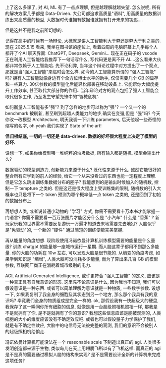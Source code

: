 
上了这么多课了, 对 AI, ML 有了一点点理解, 但是越理解就越失望. 怎么说呢, 所有的解决方案几乎都是 Data-Driven. 大公司都追求高质量"语料", 用高质量的数据训练出来高质量的模型, 大数据时代谁拥有数据谁就拥有打开未来的钥匙....

但是这并不是我之前所幻想的.

记得在高中的时候有一场辩论, 大概就是讲人工智能利大于弊还是弊大于利之类的. 现在 2025.5.15 看来, 我坐在图书馆的座位上, 看着四周的电脑屏幕上几乎每个人都开了个AI 聊天界面: ChatGPT, Deepseek, Gemini... 现在正在码子的 vscode 正在利用人工智能给我推荐下一句话写什么, 写代码更是离不开 AI....这么看来大伙都非常依赖于人工智能哈. 先不论利弊, 当年这个辩论过程中对方提出了一个观点, 那就是当"强人工智能"来临时会怎么样. 如今的人工智能算所谓的 "强人工智能" 吗? 拥有人工智能就像身边有个全方位博士水平的助手, 仅仅需要几个 GB 的显存和一些算力. 30亿参数的模型量化后能轻松部署在移动设备上. 它能帮你大幅度提升工作效率, 甚至取代大部分你的作用.. 当年辩论对方的观点包括了强人工智能会取代很多工作, 乃至发生守望先锋中的"智械危机". 

如何衡量人工智能有多"强"? 到了怎样的地步可以称为"强"? 一个又一个的 benchmark 被刷新, 甚至刷到超越人类能力的地步,确实在变强,但是 "强"吗? 今天你改一改模型 Architecture, 明天我调一下训练 parameters, 后天他起一些奇怪的缩写的名字, oh yeah 我们实现了 State of the art! 

**但归根结底, 一切的一切还是 data-driven. 数据的好坏很大程度上决定了模型的好坏.**

设想一下, 如果你给模型喂一堆纯粹的垃圾数据, 所有输入都是随机, 模型会输出什么? 

数据驱动的模型创造力, 创新能力来源于什么? 泛化性来源于什么. 诚然它能很好的整合所有它学到的前人的经验, 给它一个从来没看过的东西也能一定程度上理解. 但是它怎么跳出训练集数据分布的圈子? 我能想到的是输出时候加入的随机数, 控制一下 tempture 之类的. 但是这还是很大程度上受训练集的限制, 随机数的引入大概率也只是将下一个 token 预测为哪个概率低一点 token 之类的, 还是回到了初始的数据分布上.

再想想人类, 或者说普通小动物的 "学习" 方式, 你需不需要看十万本书才能掌握一门语言? 你需不需要看一百万张图片才能区分什么是 "小汽车" 什么是 "香蕉" ? 新玩家玩我的世界需不需要反复游玩一万遍才知道去末地需要先去地狱? 人脑似乎是"免驱动"的, 一个新的 "硬件" 通过简短的训练便能完美掌握.

再从能量的角度想想. 现阶段使用冯诺依曼计算机训练模型需要的能量是什么量级? 训练 chatgpt 的能量够一座城市运行一星期. 而人脑这辈子都用不到那么多能量. 你的大脑的功耗在 10w 左右, 可以发现大脑是很节能的. 从熵变的角度考虑, 如果学到知识是 "熵增", 人类大脑可没消耗多少能量, 而为了算出来几百 GB 的模型参数, 互联网厂商正在消耗着城市级别的电力.

AGI, Artificial Generated Intelligence, 或许更符合 "强人工智能" 的定义, 应该是一种真正具有自我意识的形态. 这里先不论意识是什么, 因为我也不知道, 我们可以假设意识是一种东西. 或者可以简单理解为意识就是一种物质, 一些数字参数. 设想一下, 如果我复制了我全身的细胞及其状态到另一个地方, 那么那个我具有我的意识吗? 毕竟我们全身的物质组成是完全一样的. ok, 那假设我有一快超级大的硬盘, 我保存了这一瞬间你所有细胞的信息, 就像是用一台超级照相机照相一样, 那我是不是就拥有了你, 是不是就拥有了你的意识? 我想这些信息应该是能被观测的, 人类细胞的大小的维度应该没有不确定效应吧. 或者也可以假设量子力学保护了我们, 就是有不确定性效应, 大脑中的电信号无法被完整的观测, 我们的意识不会被别人的超级照相机给偷走.

冯诺依曼计算机可能没法在一个 reasonable scale 下制造出真正的 agi. 人类很多发明创造都来源于生物, 类似鸟儿在天上用翅膀飞所以有了飞机这样. 而真正的 agi 是不是真的需要通过模拟人脑的结构来实现? 是不是需要设计全新的计算机来完成这项任务? 